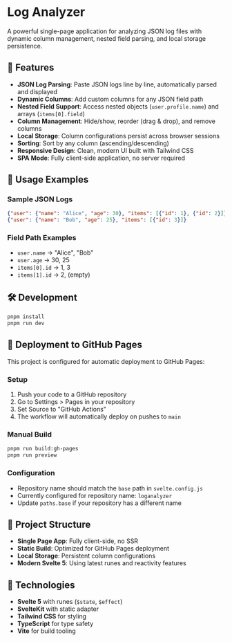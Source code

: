 # Log Analyzer

A powerful single-page application for analyzing JSON log files with dynamic column management, nested field parsing, and local storage persistence.

## 🚀 Features

- **JSON Log Parsing**: Paste JSON logs line by line, automatically parsed and displayed
- **Dynamic Columns**: Add custom columns for any JSON field path
- **Nested Field Support**: Access nested objects (`user.profile.name`) and arrays (`items[0].field`)
- **Column Management**: Hide/show, reorder (drag & drop), and remove columns
- **Local Storage**: Column configurations persist across browser sessions
- **Sorting**: Sort by any column (ascending/descending)
- **Responsive Design**: Clean, modern UI built with Tailwind CSS
- **SPA Mode**: Fully client-side application, no server required

## 📖 Usage Examples

### Sample JSON Logs

```json
{"user": {"name": "Alice", "age": 30}, "items": [{"id": 1}, {"id": 2}]}
{"user": {"name": "Bob", "age": 25}, "items": [{"id": 3}]}
```

### Field Path Examples

- `user.name` → "Alice", "Bob"
- `user.age` → 30, 25
- `items[0].id` → 1, 3
- `items[1].id` → 2, (empty)

## 🛠 Development

```bash
pnpm install
pnpm run dev
```

## 🚀 Deployment to GitHub Pages

This project is configured for automatic deployment to GitHub Pages:

### Setup

1. Push your code to a GitHub repository
2. Go to Settings > Pages in your repository
3. Set Source to "GitHub Actions"
4. The workflow will automatically deploy on pushes to `main`

### Manual Build

```bash
pnpm run build:gh-pages
pnpm run preview
```

### Configuration

- Repository name should match the `base` path in `svelte.config.js`
- Currently configured for repository name: `loganalyzer`
- Update `paths.base` if your repository has a different name

## 📁 Project Structure

- **Single Page App**: Fully client-side, no SSR
- **Static Build**: Optimized for GitHub Pages deployment
- **Local Storage**: Persistent column configurations
- **Modern Svelte 5**: Using latest runes and reactivity features

## 🔧 Technologies

- **Svelte 5** with runes (`$state`, `$effect`)
- **SvelteKit** with static adapter
- **Tailwind CSS** for styling
- **TypeScript** for type safety
- **Vite** for build tooling
